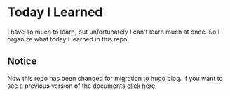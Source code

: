 Today I Learned
===============

I have so much to learn, but unfortunately I can't learn much at once.
So I organize what today I learned in this repo.

Notice
---

Now this repo has been changed for migration to hugo blog.
If you want to see a previous version of the documents,[click here](https://github.com/Jeonghun-Ban/TIL/tree/v1.0).